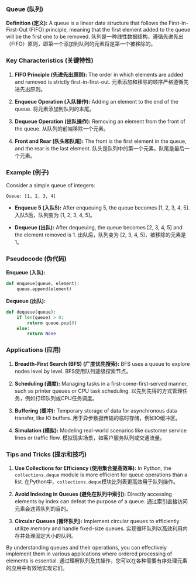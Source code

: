 ### Queue (队列)

**Definition (定义):**
A queue is a linear data structure that follows the First-In-First-Out (FIFO) principle, meaning that the first element added to the queue will be the first one to be removed.
队列是一种线性数据结构，遵循先进先出（FIFO）原则，即第一个添加到队列的元素将是第一个被移除的。

### Key Characteristics (关键特性)

1. **FIFO Principle (先进先出原则):**
   The order in which elements are added and removed is strictly first-in-first-out.
   元素添加和移除的顺序严格遵循先进先出原则。

2. **Enqueue Operation (入队操作):**
   Adding an element to the end of the queue.
   将元素添加到队列的末尾。
   
3. **Dequeue Operation (出队操作):**
   Removing an element from the front of the queue.
   从队列的前端移除一个元素。

4. **Front and Rear (队头和队尾):**
   The front is the first element in the queue, and the rear is the last element.
   队头是队列中的第一个元素，队尾是最后一个元素。

### Example (例子)

Consider a simple queue of integers:

```
Queue: [1, 2, 3, 4]
```

- **Enqueue 5 (入队5):**
  After enqueuing 5, the queue becomes [1, 2, 3, 4, 5].
  入队5后，队列变为 [1, 2, 3, 4, 5]。
  
- **Dequeue (出队):**
  After dequeuing, the queue becomes [2, 3, 4, 5] and the element removed is 1.
  出队后，队列变为 [2, 3, 4, 5]，被移除的元素是1。

### Pseudocode (伪代码)

**Enqueue (入队):**
```python
def enqueue(queue, element):
    queue.append(element)
```

**Dequeue (出队):**
```python
def dequeue(queue):
    if len(queue) > 0:
        return queue.pop(0)
    else:
        return None
```

### Applications (应用)

1. **Breadth-First Search (BFS) (广度优先搜索):**
   BFS uses a queue to explore nodes level by level.
   BFS使用队列逐级探索节点。
   
2. **Scheduling (调度):**
   Managing tasks in a first-come-first-served manner, such as printer queues or CPU task scheduling.
   以先到先得的方式管理任务，例如打印队列或CPU任务调度。
   
3. **Buffering (缓冲):**
   Temporary storage of data for asynchronous data transfer, like IO buffers.
   用于异步数据传输的临时存储，例如IO缓冲区。

4. **Simulation (模拟):**
   Modeling real-world scenarios like customer service lines or traffic flow.
   模拟现实场景，如客户服务队列或交通流量。

### Tips and Tricks (提示和技巧)

1. **Use Collections for Efficiency (使用集合提高效率):**
   In Python, the `collections.deque` module is more efficient for queue operations than a list.
   在Python中，`collections.deque`模块比列表更高效用于队列操作。

2. **Avoid Indexing in Queues (避免在队列中索引):**
   Directly accessing elements by index can defeat the purpose of a queue.
   通过索引直接访问元素会违背队列的目的。

3. **Circular Queues (循环队列):**
   Implement circular queues to efficiently utilize memory and handle fixed-size queues.
   实现循环队列以高效利用内存并处理固定大小的队列。

By understanding queues and their operations, you can effectively implement them in various applications where ordered processing of elements is essential.
通过理解队列及其操作，您可以在各种需要有序处理元素的应用中有效地实现它们。
